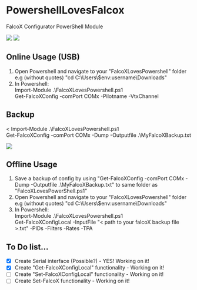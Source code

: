 # PowershellLovesFalcox
FalcoX Configurator PowerShell Module

<img src='https://github.com/tedelm/PowershellFalcox/blob/master/img/GetOnline.PNG'>
<img src='https://github.com/tedelm/PowershellFalcox/blob/master/img/GetLocal.PNG'>


## Online Usage (USB)
1. Open Powershell and navigate to your "FalcoXLovesPowershell" folder </br> e.g (without quotes) "cd C:\Users\\$env:username\Downloads\"
2. In Powershell:</br>
Import-Module .\FalcoXLovesPowershell.ps1 </br>
Get-FalcoXConfig -comPort COMx -Pilotname -VtxChannel

## Backup </br>
<
Import-Module .\FalcoXLovesPowershell.ps1 </br>
Get-FalcoXConfig -comPort COMx -Dump -Outputfile .\MyFalcoXBackup.txt
>
<img src='https://github.com/tedelm/PowershellFalcox/blob/master/img/GetBackup.PNG'>

## Offline Usage
1. Save a backup of config by using "Get-FalcoXConfig -comPort COMx -Dump -Outputfile .\MyFalcoXBackup.txt" to same folder as "FalcoXLovesPowerShell.ps1"
2. Open Powershell and navigate to your "FalcoXLovesPowershell" folder </br> e.g (without quotes) "cd C:\Users\\$env:username\Downloads\"
3. In Powershell:</br>
Import-Module .\FalcoXLovesPowershell.ps1 </br>
Get-FalcoXConfigLocal -InputFile "< path to your falcoX backup file >.txt"  -PIDs -Filters -Rates -TPA</br>



## To Do list...
- [x]  Create Serial interface (Possible?) - YES! Working on it!
- [x]  Create "Get-FalcoXConfigLocal" functionality - Working on it!
- [ ]  Create "Set-FalcoXConfigLocal" functionality - Working on it!
- [ ]  Create Set-FalcoX functionality - Working on it!
